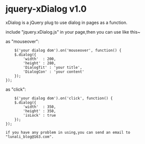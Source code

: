 # jquery-xDialog v1.0
xDialog is a jQuery plug to use dialog in pages as a function.
    
include "jquery.xDialog.js" in your page,then you can use like this~
   
as "mouseover":
    
        $('your dialog dom').on('mouseover', function() {
		$.dialog({
			'width'  : 200,
			'height' : 280,
			'DialogTit' : 'your title',
			'DialogCon' : 'your content'
		});
	});
    
as "click":
    
        $('your dialog dom').on('click', function() {
		$.dialog({
			'width'  : 350,
			'height' : 350,
			'isLock' : true
		});
	});
    
    if you have any problem in using,you can send an email to "lunali_blog@163.com".
	
	
